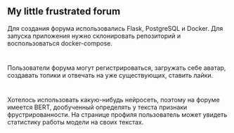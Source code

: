 ## My little frustrated forum
Для создания форума использовались Flask, PostgreSQL и Docker.
Для запуска приложения нужно склонировать репозиторий и воспользоваться docker-compose. 
#
Пользователи форума могут регистрироваться, загружать себе аватар,
создавать топики и отвечать на уже существующих, ставить лайки.
#
Хотелось использовать какую-нибудь нейросеть, поэтому на форуме имеется BERT, 
дообученный определять у текста признаки фрустрированности. 
На странице профиля пользователь может увидеть статистику работы модели на своих текстах.